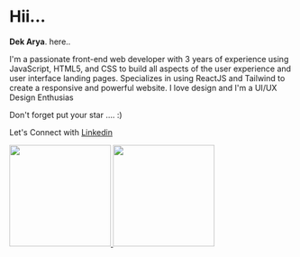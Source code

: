# Hii... 

**Dek Arya**. here..

I'm a passionate front-end web developer with 3 years of experience using JavaScript, HTML5, and CSS to build all aspects of the user experience and user interface landing pages. Specializes in using ReactJS and Tailwind to create a responsive and powerful website. I love design and I'm a UI/UX Design Enthusias

Don't forget put your star .... :)

Let's Connect with [Linkedin](https://www.linkedin.com/in/dek-arya-1a04771b9/)



<p align="left">
<a href="https://github.com/kadekaryasatya">
  <img height="180em" src="https://github-readme-stats-eight-theta.vercel.app/api?username=kadekaryasatya&show_icons=true&theme=algolia&include_all_commits=true&count_private=true"/>
  <img height="180em" src="https://github-readme-stats-eight-theta.vercel.app/api/top-langs/?username=kadekaryasatya&layout=compact&langs_count=8&theme=algolia"/>
</a>
</p>
